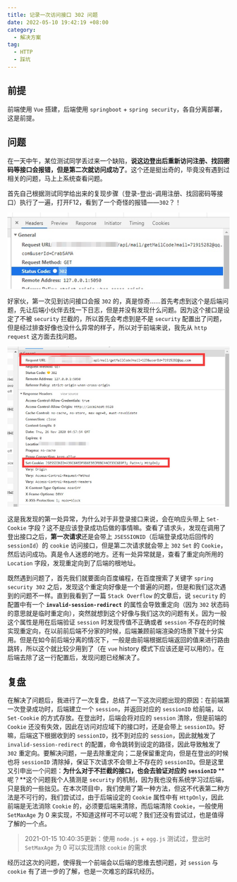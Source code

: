 ```yaml
---
title: 记录一次访问接口 302 问题
date: 2022-05-10 19:42:19 +08:00
category:
  - 解决方案
tag:
  - HTTP
  - 踩坑
---
```


## 前提

前端使用 `Vue` 搭建，后端使用 `springboot` + `spring security`，各自分离部署，这是前提。

## 问题

在一天中午，某位测试同学丢过来一个缺陷，**说这边登出后重新访问注册、找回密码等接口会报错，但是第二次就访问成功了**。这个还是挺出奇的，毕竟没有遇到过相关的问题，马上上系统查看问题。

首先自己根据测试同学给出来的复现步骤（登录-登出-调用注册、找回密码等接口）执行了一遍，打开F12，看到了一个奇怪的报错——`302`？！

![image-20220510193846273](./img/image-20220510193846273.png)

好家伙，第一次见到访问接口会报 `302` 的，真是惊奇……首先考虑到这个是后端问题，先让后端小伙伴去找一下日志，但是并没有发现什么问题。因为这个接口是设定了不被 `security` 拦截的，所以首先会考虑到是不是 `security` 配置出了问题，但是经过排查好像也没什么异常的样子，所以对于前端来说，我先从 `http request` 这方面去找问题。

![image-20220510193903560](./img/image-20220510193903560.png)

这是我发现的第一处异常，为什么对于非登录接口来说，会在响应头带上 `Set-Cookie` 字段？这不是应该登录成功后做的事情嘛。查看了请求头，发现在调用了登出接口之后，**第一次请求**还是会带上 `JSESSIONID`（后端登录成功后回传的 `sessionId`）的 `cookie` 访问接口，但是第二次请求就会带上 `302` `Set` 的 `Cookie`，然后访问成功。真是令人迷惑的地方。还有一处异常就是，查看了重定向所用的 `Location` 字段，发现重定向到了后端的根地址。

既然遇到问题了，首先我们就要面向百度编程，在百度搜索了关键字 `spring security 302` 之后，发现这个重定向好像是一个普遍的问题，但是和我们这次遇到的问题不一样。直到我看到了一篇 `Stack Overflow` 的文章后，说 `security` 的配置中有一个 **`invalid-session-redirect`** 的属性会导致重定向（因为 `302` 状态码的意思就是临时重定向），突然就想到这个好像与我们这次的问题有关。因为一般这个属性是用在后端验证 `session` 时发现传值不正确或者 `session` 不存在的时候实现重定向，在以前前后端不分家的时候，后端兼顾前端渲染的场景下就十分实用。但是在如今前后端分离的情况下，一般是由前端根据后端返回的值来进行路由跳转，所以这个就比较少用到了（在 `vue` history 模式下应该还是可以用的）。在后端去除了这一行配置后，发现问题已经解决了。

##  复盘

在解决了问题后，我进行了一次复盘，总结了一下这次问题出现的原因：在前端第一次登录成功时，后端建立一个 `session`，并返回对应的 `sessionID` 给前端，以 `Set-Cookie` 的方式存放。在登出时，后端会将对应的 `session` 清除，但是前端的 `Cookie` 还没有失效，因此在访问对应域下的接口时，还是会带上 `sessionID`。好嘛，后端这下根据收到的 `sessionID`，找不到对应的 `session`，因此就触发了 `invalid-session-redirect` 的配置，命令跳转到设定的路径，因此导致触发了 `302` 重定向。要解决问题，一是去除重定向；二是保留重定向，但是在登出的时候也将 `sessionID` 清除掉，保证下次请求不会带上不存在的 `sessionID`。但是这里又引申出一个问题：**为什么对于不拦截的接口，也会去验证对应的** **`sessionID`** **呢？**这个问题我个人猜测是 `security` 的机制，因为我也没有系统学习过后端，只是我的一些拙见。在本次项目中，我们使用了第一种方法，但这不代表第二种方法是不可行的，我们尝试过，由于后端设定的 `Cookie` 属性中有 `HttpOnly`，因此前端是无法消除 `Cookie` 的，必须要后端来清除，而后端清除 `Cookie`，一般使用 `SetMaxAge` 为 0 来实现，不知道这样可不可以呢？我们还没有尝试过，也是值得了解的一个点。

> 2021-01-15 10:40:35更新：使用 `node.js` + `egg.js` 测试过，登出时 `SetMaxAge` 为 0 可以实现清除 `cookie` 的需求

经历过这次的问题，使得我一个前端会以后端的思维去想问题，对 `session` 与 `cookie` 有了进一步的了解，也是一次难忘的踩坑经历。